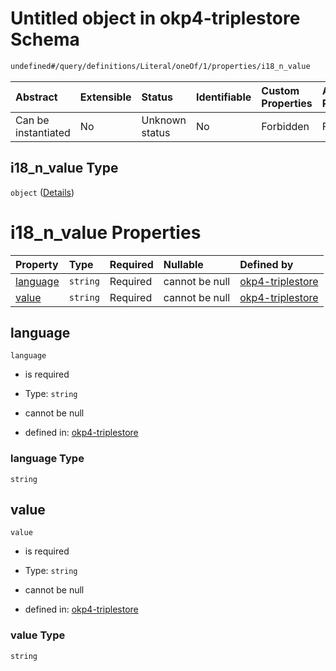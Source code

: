 # Untitled object in okp4-triplestore Schema

```txt
undefined#/query/definitions/Literal/oneOf/1/properties/i18_n_value
```



| Abstract            | Extensible | Status         | Identifiable | Custom Properties | Additional Properties | Access Restrictions | Defined In                                                                     |
| :------------------ | :--------- | :------------- | :----------- | :---------------- | :-------------------- | :------------------ | :----------------------------------------------------------------------------- |
| Can be instantiated | No         | Unknown status | No           | Forbidden         | Forbidden             | none                | [okp4-triplestore.json\*](schema/okp4-triplestore.json "open original schema") |

## i18\_n\_value Type

`object` ([Details](okp4-triplestore-querymsg-definitions-literal-oneof-1-properties-i18_n_value.md))

# i18\_n\_value Properties

| Property              | Type     | Required | Nullable       | Defined by                                                                                                                                                                                                        |
| :-------------------- | :------- | :------- | :------------- | :---------------------------------------------------------------------------------------------------------------------------------------------------------------------------------------------------------------- |
| [language](#language) | `string` | Required | cannot be null | [okp4-triplestore](okp4-triplestore-querymsg-definitions-literal-oneof-1-properties-i18_n_value-properties-language.md "undefined#/query/definitions/Literal/oneOf/1/properties/i18_n_value/properties/language") |
| [value](#value)       | `string` | Required | cannot be null | [okp4-triplestore](okp4-triplestore-querymsg-definitions-literal-oneof-1-properties-i18_n_value-properties-value.md "undefined#/query/definitions/Literal/oneOf/1/properties/i18_n_value/properties/value")       |

## language



`language`

*   is required

*   Type: `string`

*   cannot be null

*   defined in: [okp4-triplestore](okp4-triplestore-querymsg-definitions-literal-oneof-1-properties-i18_n_value-properties-language.md "undefined#/query/definitions/Literal/oneOf/1/properties/i18_n_value/properties/language")

### language Type

`string`

## value



`value`

*   is required

*   Type: `string`

*   cannot be null

*   defined in: [okp4-triplestore](okp4-triplestore-querymsg-definitions-literal-oneof-1-properties-i18_n_value-properties-value.md "undefined#/query/definitions/Literal/oneOf/1/properties/i18_n_value/properties/value")

### value Type

`string`
